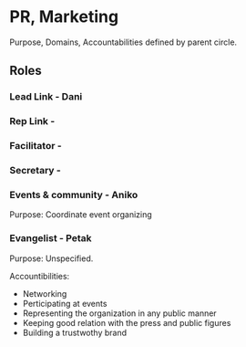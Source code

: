 # PR, Marketing
Purpose, Domains, Accountabilities defined by parent circle.

## Roles

### Lead Link - Dani
### Rep Link -
### Facilitator -
### Secretary -

### Events & community - Aniko
Purpose: Coordinate event organizing

### Evangelist - Petak
Purpose: Unspecified.

Accountibilities:
- Networking
- Perticipating at events
- Representing the organization in any public manner
- Keeping good relation with the press and public figures
- Building a trustwothy brand
